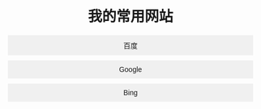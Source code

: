 <!DOCTYPE html>
<html>
<head>
    <title>我的网址导航</title>
    <style>
        /* 这里可以添加CSS样式，自定义导航的外观 */
        body {
            font-family: Arial, sans-serif;
            text-align: center;
        }
        a {
            display: block;
            margin: 10px;
            padding: 10px;
            background-color: #f0f0f0;
            text-decoration: none;
        }
    </style>
</head>
<body>
    <h1>我的常用网站</h1>
    <a href="https://www.baidu.com">百度</a>
    <a href="https://www.google.com">Google</a>
    <a href="https://www.bing.com">Bing</a>
    </body>
</html>
